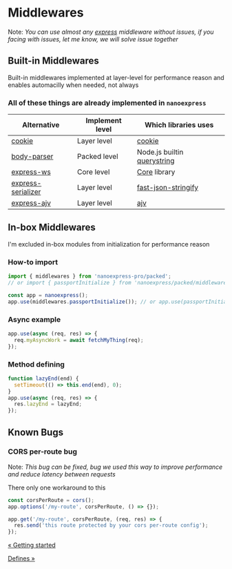 # Middlewares

Note: _You can use almost any [express](https://expressjs.com) middleware without issues, if you facing with issues, let me know, we will solve issue together_

## Built-in Middlewares

Built-in middlewares implemented at layer-level for performance reason and enables automacilly when needed, not always

### All of these things are already implemented in `nanoexpress`

| Alternative                                                            | Implement level | Which libraries uses                                                   |
| ---------------------------------------------------------------------- | --------------- | ---------------------------------------------------------------------- |
| [cookie](https://github.com/jshttp/cookie)                             | Layer level     | [cookie](https://github.com/jshttp/cookie)                             |
| [body-parser](https://github.com/expressjs/body-parser)                | Packed level    | Node.js builtin [querystring](https://nodejs.org/api/querystring.html) |
| [express-ws](https://github.com/HenningM/express-ws)                   | Core level      | [Core](https://github.com/uNetworking/uWebSockets.js) library          |
| [express-serializer](https://github.com/MediaComem/express-serializer) | Layer level     | [fast-json-stringify](https://github.com/fastify/fast-json-stringify)  |
| [express-ajv](https://bitbucket.org/netgenes/express-ajv)              | Layer level     | [ajv](https://ajv.js.org)                                              |

## In-box Middlewares

I'm excluded in-box modules from initialization for performance reason

### How-to import

```js
import { middlewares } from 'nanoexpress-pro/packed';
// or import { passportInitialize } from 'nanoexpress/packed/middlewares';

const app = nanoexpress();
app.use(middlewares.passportInitialize()); // or app.use(passportInitialize());
```

### Async example

```js
app.use(async (req, res) => {
  req.myAsyncWork = await fetchMyThing(req);
});
```

### Method defining

```js
function lazyEnd(end) {
  setTimeout(() => this.end(end), 0);
}
app.use(async (req, res) => {
  res.lazyEnd = lazyEnd;
});
```

## Known Bugs

### CORS per-route bug

Note: _This bug can be fixed, bug we used this way to improve performance and reduce latency between requests_

There only one workaround to this

```js
const corsPerRoute = cors();
app.options('/my-route', corsPerRoute, () => {});

app.get('/my-route', corsPerRoute, (req, res) => {
  res.send('this route protected by your cors per-route config');
});
```

[&laquo; Getting started](./get-started.md)

[Defines &raquo;](./defines.md)
